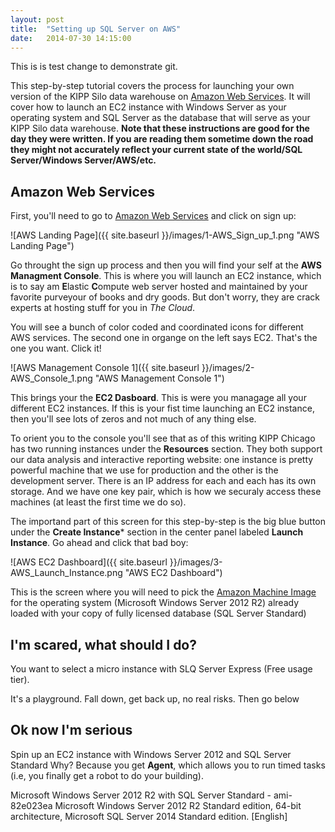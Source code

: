 ```yaml
---
layout: post
title:  "Setting up SQL Server on AWS"
date:   2014-07-30 14:15:00
---
```


This is is test change to demonstrate git.

This step-by-step tutorial covers the process for launching your own version of the KIPP Silo data warehouse on [Amazon Web Services](http://aws.amazon.com).  It will cover how to launch an EC2 instance with Windows Server as your operating system and SQL Server as the database that will serve as your KIPP Silo data warehouse. **Note that these instructions are good for the day they were written.  If you are reading them sometime down the road they might not accurately reflect your current state of the world/SQL Server/Windows Server/AWS/etc.**

## Amazon Web Services

First, you'll need to go to [Amazon Web Services](http://aws.amazon.com/) and click on sign up:

![AWS Landing Page]({{ site.baseurl }}/images/1-AWS_Sign_up_1.png "AWS Landing Page")

Go throught the sign up process and then you will find your self at the **AWS Managment Console**. This is where you will launch an EC2 instance, which is to say am **E**lastic **C**ompute web server hosted and maintained by your favorite purveyour of books and dry goods. But don't worry, they are crack experts at hosting stuff for you in *The Cloud*.

You will see a bunch of color coded  and coordinated icons for different AWS services. The second one in organge on the left says EC2.  That's the one you want.  Click it!

![AWS Management Console 1]({{ site.baseurl }}/images/2-AWS_Console_1.png "AWS Management Console 1")

This brings your the **EC2 Dasboard**. This is were you managage all your different EC2 instances.  If this is your fist time launching an EC2 instance, then you'll see lots of zeros and not much of any thing else.  

To orient you to the console you'll see that as of this writing KIPP Chicago has two running instances under the **Resources** section.  They both support our data analysis and interactive reporting website: one instance is pretty powerful machine that we use for production and the other is the development server.  There is an IP address for each and each has its own storage.  And we have one key pair, which is how we securaly access these machines (at least the first time we do so).

The importand part of this screen for this step-by-step is the big blue button under the **Create Instance*** section in the center panel labeled **Launch Instance**.  Go ahead and click that bad boy:

![AWS EC2 Dashboard]({{ site.baseurl }}/images/3-AWS_Launch_Instance.png "AWS EC2 Dashboard")

This is the screen where you will need to pick the [Amazon Machine Image](http://docs.aws.amazon.com/AWSEC2/latest/UserGuide/AMIs.html) for the operating system (Microsoft Windows Server 2012 R2) already loaded with your copy of fully licensed database (SQL Server Standard)




## I'm scared, what should I do?
You want to select a micro instance with SLQ Server Express (Free usage tier).  

It's a playground.  Fall down, get back up, no real risks. Then go below 

## Ok now I'm serious

Spin up an EC2 instance with Windows Server 2012 and SQL Server Standard
Why?  Because you get **Agent**, which allows you to run timed tasks (i.e, you finally get a robot to do your building).

Microsoft Windows Server 2012 R2 with SQL Server Standard - ami-82e023ea
Microsoft Windows Server 2012 R2 Standard edition, 64-bit architecture, Microsoft SQL Server 2014 Standard edition. [English]






